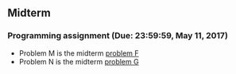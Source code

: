 ## Midterm

### Programming assignment (Due: 23:59:59, May 11, 2017)

+	Problem M is the midterm [problem F](https://oj.nctu.me/groups/2/problems/10527/)
+	Problem N is the midterm [problem G](https://oj.nctu.me/groups/2/problems/10528/)
